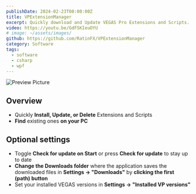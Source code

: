 ```yaml
---
publishDate: 2024-02-23T00:00:00Z
title: VPExtensionManager
excerpt: Quickly download and Update VEGAS Pro Extensions and Scripts.
video: https://youtu.be/GdFSKIeuOYU
# image: ~/assets/images/
github: https://github.com/RatinFX/VPExtensionManager
category: Software
tags:
  - software
  - csharp
  - wpf
---
```


![Preview Picture](/preview/vpem.png)

## Overview

- Quickly **Install, Update, or Delete** Extensions and Scripts
- **Find** existing ones **on your PC**

## Optional settings

- Toggle **Check for update on Start** or press **Check for update** to stay up to date
- **Change the Downloads folder** where the application saves the downloaded files in **Settings -> "Downloads"** by **clicking the first (path) button**
- Set your installed VEGAS versions in **Settings -> "Installed VP versions"**
